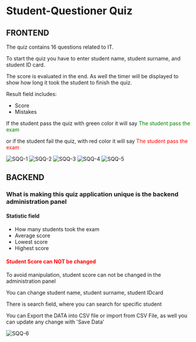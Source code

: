 # Student-Questioner Quiz
<h2>FRONTEND</h2>
<p>The quiz contains 16 questions related to IT.</p>
<p>To start the quiz you have to enter student name, student surname, and student ID card.</p>
<p>The score is evaluated in the end. As well the timer will be displayed to show how long it took the student to finish the quiz.</p>
<p>Result field includes:</p>
<ul>
  <li>Score</li>
  <li>Mistakes</li>
 </ul>
<p>If the student pass the quiz with green color it will say <span style = 'color:green;'>The student pass the exam</span> </p>
<p>or if the student fail the quiz, with red color it will say <span style = 'color:red;'>The student pass the exam</span> </p>
<p></p>
<img src="https://i.ibb.co/ccS62HP/SQQ-1.png" alt="SQQ-1" border="0">
<img src="https://i.ibb.co/1n23nyh/SQQ-2.png" alt="SQQ-2" border="0">
<img src="https://i.ibb.co/rMWgDC8/SQQ-3.png" alt="SQQ-3" border="0">
<img src="https://i.ibb.co/f1K28Ht/SQQ-4.png" alt="SQQ-4" border="0">
<img src="https://i.ibb.co/GxDnfQL/SQQ-5.png" alt="SQQ-5" border="0">

<h2>BACKEND</h2>
<h3>What is making this quiz application unique is the backend administration panel</h3>
<h4>Statistic field</h4>
<ul>
  <li>How many students took the exam</li>
  <li>Average score</li>
  <li>Lowest score</li>
  <li>Highest score</li>
</ul>
<h4 style = 'color:red'>Student Score can <strong>NOT</strong> be changed</h4>
<p>To avoid manipulation, student score can not be changed in the administration panel</p>
<p>You can change student name, student surname, student IDcard</p>
<p>There is search field, where you can search for specific student</p>
<p>You can Export the DATA into CSV file or import from CSV File, as well you can update any change with 'Save Data'</p>
<img src="https://i.ibb.co/1bKKbFb/SQQ-6.png" alt="SQQ-6" border="0">
